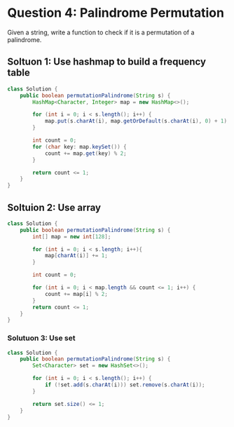 # Question 4: Palindrome Permutation

Given a string, write a function to check if it is a permutation of a palindrome.

## Soltuon 1: Use hashmap to build a frequency table

```java
class Solution {
    public boolean permutationPalindrome(String s) {
        HashMap<Character, Integer> map = new HashMap<>();

        for (int i = 0; i < s.length(); i++) {
            map.put(s.charAt(i), map.getOrDefault(s.charAt(i), 0) + 1);
        }

        int count = 0;
        for (char key: map.keySet()) {
            count += map.get(key) % 2;
        }

        return count <= 1;
    }
}
```

## Soltuion 2: Use array

```java
class Solution {
    public boolean permutationPalindrome(String s) {
        int[] map = new int[128];

        for (int i = 0; i < s.length; i++){
            map[charAt(i)] += 1;
        }

        int count = 0;

        for (int i = 0; i < map.length && count <= 1; i++) {
            count += map[i] % 2;
        }
        return count <= 1;
    }
}
```

### Solutuon 3: Use set

```java
class Solution {
    public boolean permutationPalindrome(String s) {
        Set<Character> set = new HashSet<>();

        for (int i = 0; i < s.length(); i++) {
            if (!set.add(s.charAt(i))) set.remove(s.charAt(i));
        }

        return set.size() <= 1;
    }
}
```

